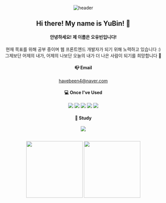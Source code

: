 
<div align="center"> 

![header](https://capsule-render.vercel.app/api?type=waving&color=timeGradient&text=Hello%20My%20World!&animation=twinkling&fontColor=ffffff&fontAlign=70&fontAlignY=43&fontSize=57&height=250)
## Hi there! My name is YuBin! 👋
#### 안녕하세요! 제 이름은 오유빈입니다!
현재 목표를 위해 공부 중이며 웹 프론트엔드 개발자가 되기 위해 노력하고 있습니다 :)
<br/>
그제보단 어제의 내가, 어제의 나보단 오늘의 내가 더 나은 사람이 되기를 희망합니다 🙂
<br/>
#### 📪 Email
havebeen4@naver.com
<br/>
  
#### 💻 Once I've Used
<!--javascript-->
<img src="https://img.shields.io/badge/JAVAScript-F7DF1E?style=for-the-badge&logo=javascript&logoColor=white">
<!--Html-->
<img src="https://img.shields.io/badge/HTML5-E34F26?style=for-the-badge&logo=Html5&logoColor=white">
<!--css-->
<img src="https://img.shields.io/badge/CSS-1572B6?style=for-the-badge&logo=css3&logoColor=white">
<!--C-->
<img src="https://img.shields.io/badge/C-A8B9CC?style=for-the-badge&logo=c&logoColor=white">
<!--C++-->
<img src="https://img.shields.io/badge/C++-00599C?style=for-the-badge&logo=cplusplus&logoColor=white">
<br/>
  
#### 📝 Study
  
<a href="https://intriguing-capricorn-98a.notion.site/e2c581efe7e54c75b880bcbfcf5022f0" target="_blank"><img src="https://img.shields.io/badge/Notion-000000?style=flat-square&logo=notion&logoColor=white"/></a>
<br/>
<br/>
<p>
  <img height="180em" src="https://github-readme-stats.vercel.app/api?username=vktsi&show_icons=true&include_all_commits=true&bg_color=fff5&title_color=2E64FE&text_color=151515">
  <img height="180em" src="https://github-readme-stats.vercel.app/api/top-langs/?username=vktsi&layout=compact&bg_color=fff&title_color=2E64FE&text_color=151515">
</p>
</div>
